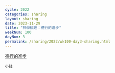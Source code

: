 ```yaml
---
cycle: 2022
categories: sharing
layout: sharing
date: 2023-11-29
title: "神學梳理：德行的進步"
weekNum: 100
dayNum: 3
permalink: /sharing/2022/wk100-day3-sharing.html
---
```


[德行的進步](https://eccseattle.github.io/media/sharing/2022/wk100/2023-11-29-bin.m4a)

`小錢`